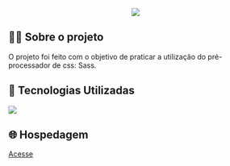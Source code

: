 <p align="center">
  <img src="to_readme.gif">
</p>



<h2>👨‍💻 Sobre o projeto</h2>

<p>
  O projeto foi feito com o objetivo de praticar a utilização do pré-processador de css: Sass.<br>
  
</p>

<h2>🚀 Tecnologias Utilizadas</h2>
<div align="left">
  <img src="https://skillicons.dev/icons?i=html,css,vscode"></img>
</div>


<h2>🌐 Hospedagem</h2>

<a href="https://projeto-agency-sass.netlify.app">Acesse</a>

